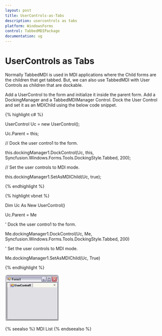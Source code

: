 ```yaml
---
layout: post
title: UserControls-as-Tabs
description: usercontrols as tabs
platform: WindowsForms
control: TabbedMDIPackage 
documentation: ug
---
```


# UserControls as Tabs

Normally TabbedMDI is used in MDI applications where the Child forms are the children that get tabbed. But, we can also use TabbedMDI with User Controls as children that are dockable.

Add a UserControl to the form and initialize it inside the parent form. Add a DockingManager and a TabbedMDIManager Control. Dock the User Control and set it as an MDIChild using the below code snippet.

{% highlight c# %}



UserControl Uc = new UserControl();

Uc.Parent = this;

// Dock the user contro1 to the form. 

this.dockingManager1.DockControl(Uc, this, Syncfusion.Windows.Forms.Tools.DockingStyle.Tabbed, 200);

// Set the user controls to MDI mode. 

this.dockingManager1.SetAsMDIChild(Uc, true);


{% endhighlight %}

{% highlight vbnet %}



Dim Uc As New UserControl()

Uc.Parent = Me 

' Dock the user contro1 to the form. 

Me.dockingManager1.DockControl(Uc, Me, Syncfusion.Windows.Forms.Tools.DockingStyle.Tabbed, 200) 

' Set the user controls to MDI mode. 

Me.dockingManager1.SetAsMDIChild(Uc, True) 

{% endhighlight %}


![](UserControls-as-Tabs_images/UserControls-as-Tabs_img1.jpeg)


{% seealso %}
MDI List
{% endseealso %}

